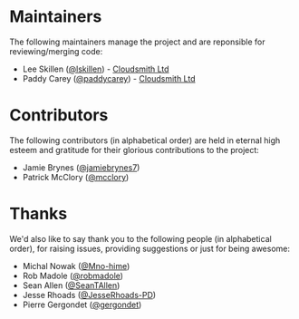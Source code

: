 # Maintainers

The following maintainers manage the project and are reponsible for reviewing/merging code:

- Lee Skillen ([@lskillen](https://github.com/lskillen)) - [Cloudsmith Ltd](https://cloudsmith.io)
- Paddy Carey ([@paddycarey](https://github.com/paddycarey)) - [Cloudsmith Ltd](https://cloudsmith.io)


# Contributors

The following contributors (in alphabetical order) are held in eternal high esteem and gratitude for their glorious contributions to the project:

- Jamie Brynes ([@jamiebrynes7](https://github.com/jamiebrynes7))
- Patrick McClory ([@mcclory](https://github.com/mcclory))


# Thanks

We'd also like to say thank you to the following people (in alphabetical order), for raising issues, providing suggestions or just for being awesome:

- Michal Nowak ([@Mno-hime](https://github.com/Mno-hime))
- Rob Madole ([@robmadole](https://github.com/robmadole))
- Sean Allen ([@SeanTAllen](https://github.com/SeanTAllen))
- Jesse Rhoads ([@JesseRhoads-PD](https://github.com/JesseRhoads-PD))
- Pierre Gergondet ([@gergondet](https://github.com/gergondet))

